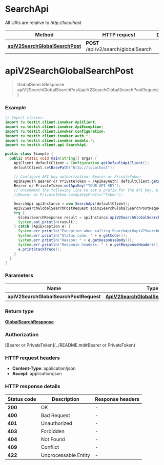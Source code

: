 # SearchApi

All URIs are relative to *http://localhost*

| Method | HTTP request | Description |
|------------- | ------------- | -------------|
| [**apiV2SearchGlobalSearchPost**](SearchApi.md#apiV2SearchGlobalSearchPost) | **POST** /api/v2/search/globalSearch |  |


<a id="apiV2SearchGlobalSearchPost"></a>
# **apiV2SearchGlobalSearchPost**
> GlobalSearchResponse apiV2SearchGlobalSearchPost(apiV2SearchGlobalSearchPostRequest)



### Example
```java
// Import classes:
import ru.testit.client.invoker.ApiClient;
import ru.testit.client.invoker.ApiException;
import ru.testit.client.invoker.Configuration;
import ru.testit.client.invoker.auth.*;
import ru.testit.client.invoker.models.*;
import ru.testit.client.api.SearchApi;

public class Example {
  public static void main(String[] args) {
    ApiClient defaultClient = Configuration.getDefaultApiClient();
    defaultClient.setBasePath("http://localhost");
    
    // Configure API key authorization: Bearer or PrivateToken
    ApiKeyAuth Bearer or PrivateToken = (ApiKeyAuth) defaultClient.getAuthentication("Bearer or PrivateToken");
    Bearer or PrivateToken.setApiKey("YOUR API KEY");
    // Uncomment the following line to set a prefix for the API key, e.g. "Token" (defaults to null)
    //Bearer or PrivateToken.setApiKeyPrefix("Token");

    SearchApi apiInstance = new SearchApi(defaultClient);
    ApiV2SearchGlobalSearchPostRequest apiV2SearchGlobalSearchPostRequest = new ApiV2SearchGlobalSearchPostRequest(); // ApiV2SearchGlobalSearchPostRequest | 
    try {
      GlobalSearchResponse result = apiInstance.apiV2SearchGlobalSearchPost(apiV2SearchGlobalSearchPostRequest);
      System.out.println(result);
    } catch (ApiException e) {
      System.err.println("Exception when calling SearchApi#apiV2SearchGlobalSearchPost");
      System.err.println("Status code: " + e.getCode());
      System.err.println("Reason: " + e.getResponseBody());
      System.err.println("Response headers: " + e.getResponseHeaders());
      e.printStackTrace();
    }
  }
}
```

### Parameters

| Name | Type | Description  | Notes |
|------------- | ------------- | ------------- | -------------|
| **apiV2SearchGlobalSearchPostRequest** | [**ApiV2SearchGlobalSearchPostRequest**](ApiV2SearchGlobalSearchPostRequest.md)|  | [optional] |

### Return type

[**GlobalSearchResponse**](GlobalSearchResponse.md)

### Authorization

[Bearer or PrivateToken](../README.md#Bearer or PrivateToken)

### HTTP request headers

 - **Content-Type**: application/json
 - **Accept**: application/json

### HTTP response details
| Status code | Description | Response headers |
|-------------|-------------|------------------|
| **200** | OK |  -  |
| **400** | Bad Request |  -  |
| **401** | Unauthorized |  -  |
| **403** | Forbidden |  -  |
| **404** | Not Found |  -  |
| **409** | Conflict |  -  |
| **422** | Unprocessable Entity |  -  |

